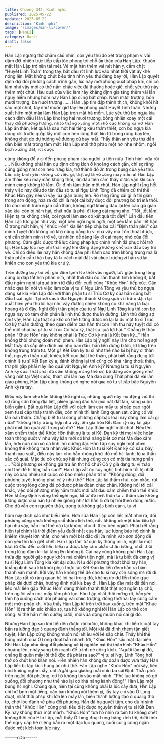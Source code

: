 ```yaml
---
title: Chương 342: Kinh nghi
published: 2025-05-22
updated: 2025-05-22
description: 'Kinh nghi'
image: '/images/han-li/cover/'
tags: [HanLi]
category: HanLi
draft: false
---
```


Hàn Lập ngưng thở chăm chú nhìn, con yêu thú dò xét trong
phạm vi vài dặm đột nhiên trực tiếp cấp tốc phóng tới chỗ ẩn thân
của Hàn Lập.
Khuôn mặt Hàn Lập trở nên tái mét.
Vẻ mặt hắn thêm vài nét hàn ý, cầm chặt "Huyết Linh Toản" trong
tay, bắt đầu rót linh lực vào nhất thời vật ấy khẽ nóng lên.
Mặt không chút biểu tình nhìn yêu thú đang bay tới, Hàn Lập
quyết định đợi đối phương cách mình gần, lúc này mới phóng
xuất pháp khí, chỉ có làm như vậy mới có thể nắm chắc việc đả
thương hoặc giết chết yêu thú này thêm một chút.
Hậu quả của việc làm này khẳng định gia tăng thêm vài lần nguy
hiểm nhưng hôm nay Hàn Lập cũng bất chấp.
Năm mươi trượng, bốn mươi trượng, ba mươi trượng ……
Hàn Lập tim đập thình thịch, không khỏi hít sâu một chút, tay như
muốn giơ tay lên phóng xuất Huyết Linh toản.
Nhưng xuất hiện một màn làm Hàn Lập trợn mắt há mồm.
Lúc yêu thú bọ ngựa kia cách đỉnh đầu Hàn Lập khoảng hai mươi
trượng, bỗng nhiên xoay một cái thay đổi phương hướng, nhào
thẳng xuống một chỗ các không xa nơi Hàn Lập ẩn thân, kết quả
là sau một hai tiếng kêu thảm thiết, con bọ ngựa kia dùng chi
trước quắp lấy một con heo rừng thật lớn từ trong rừng bay lên,
không chút do dự hướng về đường cũ bay mất.
Thấy thân ảnh yêu thú dần dần biến mất trong tầm mắt, Hàn Lập
mới thở phào một hơi nhẹ nhõm, ngồi bịch xuống đất, rút cuộc

cũng không để ý gì đến phong phạm của người tu tiên nữa.
Tình hình vừa rồi ….
Nếu không phải hắn dự định công kích ở khoảng cách gần, chỉ sợ
rằng cũng giống như con heo rừng kia, trở thành đồ ăn trong
bụng của yêu thú.
Lần này bình yên không có việc gì, thật sự là vô cùng may mắn a!
Hàn Lập âm thầm kêu may mắn không thôi, lần đầu tiên cảm thấy
được vận khí của mình cũng không tệ lắm.
Ổn định tâm thần một chút, Hàn Lập nghĩ rằng hết thảy việc này
đều do tên đầu sỏ tu sĩ Ngự Linh Tông đã chiếm cứ thi thể Khúc
Hồn gây nên vì vậy lửa giận bùng lên.
Rõ ràng rằng cái gì là tin giản trong sơn động, hóa ra đó chỉ là
một cái bẫy được đối phương bố trí mà thôi.
Dù cho mình trăm ngàn cẩn thận, không ngờ không đấu lại tên
cáo già gian xảo kia, còn bị hãm hại, chút nữa là phải đi tong cái
mạng nhỏ.
"Tốt, tốt lắm! Hiện tại ta không chết, coi ngươi làm sao có kết quả
tốt đây!" Lần đầu tiên Hàn Lập tức giận như vậy, một bên ngồi
nghỉ ngơi, một bên lẩm bẩn tiết hận.
Ở trong mắt hắn, vị "Khúc Hồn" kia liên tiếp chịu ba cái "Định thần
phù" của mình.Tuyệt đối không có khả năng bằng tu vi như vậy
mà trốn thoát được, chỉ cần chính mình trở về, tự nhiên dễ dàng
lấy đi cái mạng nhỏ của đối phương.
Cảm giác được thể lực cùng pháp lực chính mình đã phục hồi trở
lại, Hàn Lập lúc này phi thân ngự khí đồng dạng hướng chỗ ban
đầu bay trở về.
Chỉ có điều lần này hắn không dám phi hành cao trên không trung
mà là thập phần cẩn thận bay tà tà cách mặt đất vài chục trượng
vì hắn sợ lại khiến cho con yêu thú kia chú ý.

Trên đường bay trở về, gió đêm lạnh lẽo thổi vào người, tức giận
trong lòng cũng bị dập tắt hơn phân nửa, nhất thời đầu óc hắn
thanh tỉnh không ít, bắt đầu ngẫm nghĩ lại quá trình từ đầu đến
cuối cùng "Khúc Hồn" tiếp xúc.
Cân nhắc qua lời nói và việc làm của vị tu sĩ Ngự Linh Tông và
yêu thú bọ ngựa đáng sợ kia Hàn Lập đối với thân phận tu sĩ Trúc
Cơ kỳ của hắn cũng bắt đầu hoài nghi.
Tại nơi cách Gia Nguyên thành không quá vài trăm dặm lại xuất
hiện yêu thú lợi hại như vậy đương nhiên không có khả năng là
loại hoang dã ở đây.
Nghĩ đến thân phận của tu sĩ Ngự Linh Tông kia thì con bọ ngựa
này có tám chín phần là linh thú được thuần dưỡng.
Linh thú đáng sợ như vậy, Hàn Lập thật sự khó có thể tưởng
được nó lại là do một tu sĩ Trúc Cơ kỳ thuần dưỡng, theo quan
điểm của hắn thì con linh thú này tuyệt đối có thể một chọi ba gã
tu sĩ Trúc Cơ hậu kỳ, thật sự quá lợi hại.
" Chẳng lẽ thân phận "Khúc Hồn" này không phải là Trúc Cơ kỳ
mà là Kết Đan kỳ…" Hắn không khỏi phỏng đoán một phen.
Hàn Lập bị ý nghĩ này làm cho hoảng sợ!
Mắt thấy đã sắp đến đỉnh núi nhỏ ban đầu, hắn liền dừng bước,
lơ lửng trên không trung trầm tư.
Một gã Kết Đan kỳ tu sĩ như thế nào lại bị hủy đi thân thể, nguyên
thần xuất khiếu, kết cục thật thê thảm, phải biết rằng đụng tới
chính là tu sĩ Kết Đan kỳ a, đánh không lại thì cũng có khả năng
thoát thân, trừ phi gặp phải mấy lão quái vật Nguyên Anh kỳ?
Nhưng là tu sĩ Nguyên Anh kỳ của Thất phái đã sớm không màng
thế sự, bộ dáng còn giống như vắng mặt tại Việt quốc, thậm chí
lần này Ma đạo cùng Thất phái đã vài lần giao phong, Hàn Lập
cũng không có nghe nói qua có tu sĩ cấp bậc Nguyên Anh kỳ ra
tay.

Điều này làm cho hắn không thể nghĩ ra, những người này mà
động thủ thì sợ rằng sơn băng địa liệt, phiên giang đảo hải (núi
nát đất tan, sông cuộn biển gầm).
Bất quá Hàn Lập đối với cách làm của mấy tu sĩ cấp cao ngồi
xem tu sĩ cấp thấp tranh đấu, còn mình thì lạnh lùng quan sát,
cũng có vài lần oán thầm. Chẳng biết tu sĩ song phương cấp bậc
loại này đang làm cái gì nữa?
"Không lẽ lại trùng hợp như vậy, tên gia hỏa Kết Đan kỳ này lại
gặp phải một lão quái vật trong số đó?" Hàn Lập thầm nghĩ một
chút.
Nếu tên xâm chiếm thân thể Khúc Hồn thật sự là tu sĩ Kết Đan kỳ
thì mọi việc hoàn toàn thông suốt vì như vậy hắn mới có khả năng
biết cơ mật Ma đạo xâm lấn, hơn nữa còn có cả linh thú cường
đại.
Hàn Lập suy nghĩ một phen không thể không thừa nhận việc
Khúc Hồn là tu sĩ Kết Đan kỳ có sáu, bảy thành xác suất, điều này
làm cho hắn không khỏi đổ mồ hôi lạnh, lộ ra thần sắc cổ quái.
Mặc dù có chút sợ hãi nhưng cũng còn có một tia hưng phấn ….
"Đối phương sẽ không giả trư ăn thịt hổ chứ? Cố ý giả dạng tu vi
thấp như thế để hí lộng hắn sao?" Hàn Lập vắt óc suy nghĩ, tình
hình tồi tệ nhất này có bao nhiều rút cuộc có bao nhiêu phần
trăm.
"Không đúng, đối phương tuyệt không phải cố ý như thế!" Hàn
Lập lại thầm nhủ, cân nhắc, rút cuộc trong lòng cũng đã có được
phán đoán chắc chắn.
Không nói tới cái khác, việc đối phương mấy năm trước mới bắt
đầu xâm chiếm thân thể Khúc Hồn khẳng định không thể nghi
ngờ, kể từ đó một thân tu vi thâm sâu không lường được của hắn
tự nhiên giống như lời hắn là đã bị trôi theo dòng nước.
Cho dù vẫn còn nguyên thần, trọng tu không gặp bình cảnh, tu vi

hôm nay đích xác như biểu hiên.
Hơn nữa Hàn Lập còn liếc mắt nhìn ra, đối phương cũng chưa
khống chế được linh thú, nếu không có một bảo tiêu lợi hại như
vậy, hắn như thế nào lại không cho đi theo bên người.
Phải biết rằng hiện tại chính là thời điểm yếu đuối nhất của hắn,
lực lượng bảo hộ chính là khiếm khuyết lớn nhất, cho nên mới bất
đắc dĩ lừa mình vào sơn động để con yêu thú kia giết chết.
Hàn Lập tâm tư cực kỳ thông minh, nghĩ lại một lượt từ đầu đến
cuối liền hiểu ra được bảy tám phần chân tướng, nhất thời trong
lòng đảm khí lại tăng lên không ít.
Cái này cũng không phải Hàn Lập thừa dịp người gặp nguy khốn
mà chiếm tiện nghi, mà là tự biết đã cùng vị tu sĩ Ngự Linh Tông
kia kết đại cừu.
Nếu đối phương thoát khỏi tay hắn, khẳng định sau khi khôi phục
thực lực Kết Đan kỳ liền đem hắn ra băm thành vạn mảnh.
Bởi vậy hắn không thể để cho tu sĩ này còn sống mà rời đi.
Hàn Lập rất rõ ràng quan hệ lợi hại trong đó, không do dự liền
thúc giục pháp khí dưới chân, hướng đỉnh núi kia bay đi.
Hàn Lập đảo mắt đã đến nơi, liếc mắt liền gặp "Khúc Hồn" đang
thành thành thật thật ngơ ngẩn tại chỗ, trên người vẫn còn mấy
tấm phù lục.
Hàn Lập nhất thời mừng rỡ, hắn yên tâm hạ xuống cách đối
phương vài chục trượng, đồng thời hai tay cũng cầm một món
pháp khí.
Vừa thấy Hàn Lập từ trên trời bay xuống, trên mặt "Khúc Hồn" lộ
ra thần sắc khiếp sợ, tựa hồ không nghĩ tới Hàn Lập có thể còn
sống.
Vì thế hắn miễn cưỡng cười, môi vừa động muốn nói cái gì đó.

Nhưng Hàn Lập sau khi tiến lên được vài bước, không khác khí
liền khoát tay bắn ra lưỡng đạo ô quang đánh thẳng tới.
Một khi đã định chém tận giết tuyệt, Hàn Lập cũng không muốn
nói nhiều với kẻ sắp chết.
Thấy khí thế hung mãnh của Ô Long đoạt bắn nhanh tới, "Khúc
Hồn" sắc mặt đại biến.
Khi Hàn Lập cho rằng đối phương sẽ bị nghiền nát thì thân hình
"Khúc Hồn" nhoáng lên, nhảy sang bên cạnh để tránh né công
kích.
"Ngươi làm gì đó, chẳng lẽ quên mấy lời thề độc đã phát ra sao?"
vị tu sĩ Ngự Linh Tông hơi thở có chút khó khăn nói.
Hiển nhiên hắn không dự đoán được vừa thấy Hàn Lập liền bị tập
kích hung ác như thế.
Hàn Lập nghe "Khúc Hồn" nói vậy, liền như không nghe thấy, chỉ
là gắt gao giương mắt nhìn ba cái Định Thần phù trên người đối
phương, cơ hồ không tin vào mắt mình.
"Phù lục không có gỡ xuống, đối phương như thế nào lại có khả
năng hành động?" Hàn Lập một bụng hồ nghi.
Chẳng qua, hiện tại cũng không phải là lúc dây dưa, Hàn Lập chỉ
hừ lạnh một tiếng, căn bản không nói thêm gì, lấy tay chỉ vào Ô
Long đoạt, nhất thời pháp khí lớn lên mấy lần, biến thành lưỡng
đạo ô quang thô to, chợt lóe đánh về phía đối phương.
Hắn đã hạ quyết tâm, cho dù hi sinh thân thể "Khúc Hồn" cũng
phải tiêu diệt được nguyên thần vị tu sĩ Kết Đan Kỳ này không
thừa một mảnh.
"Khúc Hồn" tựa hồ nhìn ra tâm tư không chết không thôi của Hàn
Lập, mắt thấy Ô Long đoạt hung hăng kích tới, dưới tình thế nguy
cấp hé miệng bắn ra một đạo lục quang, cuối cùng cũng ngăn
được một kích toàn lực này.

------oOo------
